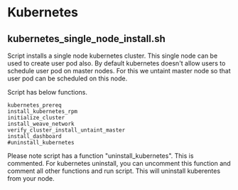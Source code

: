 # Kubernetes 
## kubernetes_single_node_install.sh 
Script installs a single node kubernetes cluster. This single node can be used to create user pod also.
By default kubernetes doesn't allow users to schedule user pod on master nodes. For this we untaint master node so that user pod can be scheduled on this node.

Script has below functions.
```
kubernetes_prereq
install_kubernetes_rpm
initialize_cluster
install_weave_network
verify_cluster_install_untaint_master
install_dashboard
#uninstall_kubernetes
```

Please note script has a function "uninstall_kubernetes". This is commented. For kubernetes uninstall, you can uncomment this function and comment all other functions and run script. This will uninstall kuberentes from your node.
